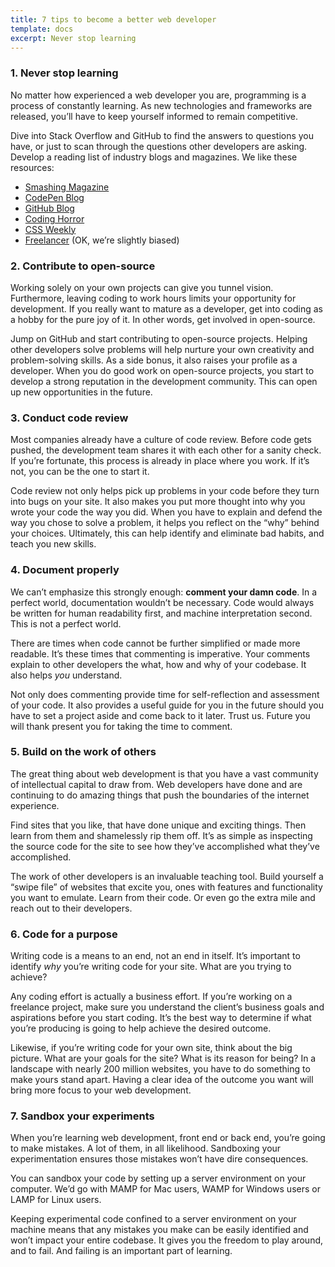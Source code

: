 ```yaml
---
title: 7 tips to become a better web developer
template: docs
excerpt: Never stop learning
---
```


### 1\. Never stop learning

No matter how experienced a web developer you are, programming is a process of constantly learning. As new technologies and frameworks are released, you’ll have to keep yourself informed to remain competitive.

Dive into Stack Overflow and GitHub to find the answers to questions you have, or just to scan through the questions other developers are asking. Develop a reading list of industry blogs and magazines. We like these resources:

- [Smashing Magazine](https://www.freelancer.com/community/“https:/www.smashingmagazine.com/“)
- [CodePen Blog](https://www.freelancer.com/community/“https:/blog.codepen.io/“)
- [GitHub Blog](https://www.freelancer.com/community/“https:/github.blog/“)
- [Coding Horror](https://www.freelancer.com/community/“https:/blog.codinghorror.com/“)
- [CSS Weekly](https://www.freelancer.com/community/“https:/css-weekly.com/“)
- [Freelancer](https://www.freelancer.com/web-development) (OK, we’re slightly biased)

### 2\. Contribute to open-source

Working solely on your own projects can give you tunnel vision. Furthermore, leaving coding to work hours limits your opportunity for development. If you really want to mature as a developer, get into coding as a hobby for the pure joy of it. In other words, get involved in open-source.

Jump on GitHub and start contributing to open-source projects. Helping other developers solve problems will help nurture your own creativity and problem-solving skills. As a side bonus, it also raises your profile as a developer. When you do good work on open-source projects, you start to develop a strong reputation in the development community. This can open up new opportunities in the future.

### 3\. Conduct code review

Most companies already have a culture of code review. Before code gets pushed, the development team shares it with each other for a sanity check. If you’re fortunate, this process is already in place where you work. If it’s not, you can be the one to start it.

Code review not only helps pick up problems in your code before they turn into bugs on your site. It also makes you put more thought into why you wrote your code the way you did. When you have to explain and defend the way you chose to solve a problem, it helps you reflect on the “why” behind your choices. Ultimately, this can help identify and eliminate bad habits, and teach you new skills.

### 4\. Document properly

We can’t emphasize this strongly enough: **comment your damn code**. In a perfect world, documentation wouldn’t be necessary. Code would always be written for human readability first, and machine interpretation second. This is not a perfect world.

There are times when code cannot be further simplified or made more readable. It’s these times that commenting is imperative. Your comments explain to other developers the what, how and why of your codebase. It also helps _you_ understand.

Not only does commenting provide time for self-reflection and assessment of your code. It also provides a useful guide for you in the future should you have to set a project aside and come back to it later. Trust us. Future you will thank present you for taking the time to comment.

### 5\. Build on the work of others

The great thing about web development is that you have a vast community of intellectual capital to draw from. Web developers have done and are continuing to do amazing things that push the boundaries of the internet experience.

Find sites that you like, that have done unique and exciting things. Then learn from them and shamelessly rip them off. It’s as simple as inspecting the source code for the site to see how they’ve accomplished what they’ve accomplished.

The work of other developers is an invaluable teaching tool. Build yourself a “swipe file” of websites that excite you, ones with features and functionality you want to emulate. Learn from their code. Or even go the extra mile and reach out to their developers.

### 6\. Code for a purpose

Writing code is a means to an end, not an end in itself. It’s important to identify _why_ you’re writing code for your site. What are you trying to achieve?

Any coding effort is actually a business effort. If you’re working on a freelance project, make sure you understand the client’s business goals and aspirations before you start coding. It’s the best way to determine if what you’re producing is going to help achieve the desired outcome.

Likewise, if you’re writing code for your own site, think about the big picture. What are your goals for the site? What is its reason for being? In a landscape with nearly 200 million websites, you have to do something to make yours stand apart. Having a clear idea of the outcome you want will bring more focus to your web development.

### 7\. Sandbox your experiments

When you’re learning web development, front end or back end, you’re going to make mistakes. A lot of them, in all likelihood. Sandboxing your experimentation ensures those mistakes won’t have dire consequences.

You can sandbox your code by setting up a server environment on your computer. We’d go with MAMP for Mac users, WAMP for Windows users or LAMP for Linux users.

Keeping experimental code confined to a server environment on your machine means that any mistakes you make can be easily identified and won’t impact your entire codebase. It gives you the freedom to play around, and to fail. And failing is an important part of learning.
